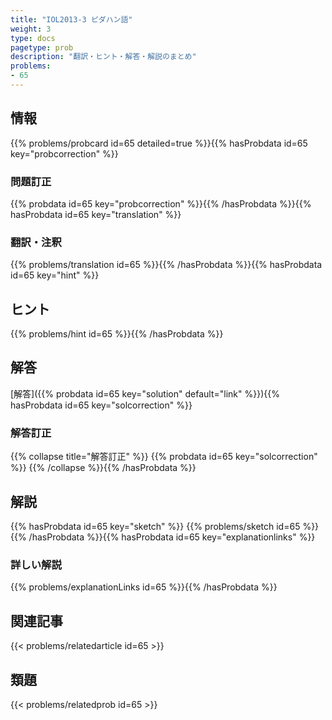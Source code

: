 ```yaml
---
title: "IOL2013-3 ピダハン語"
weight: 3
type: docs
pagetype: prob
description: "翻訳・ヒント・解答・解説のまとめ"
problems: 
- 65
---
```


## 情報

{{% problems/probcard id=65 detailed=true %}}{{% hasProbdata id=65 key="probcorrection" %}}

### 問題訂正

{{% probdata id=65 key="probcorrection" %}}{{% /hasProbdata %}}{{% hasProbdata id=65 key="translation" %}}

### 翻訳・注釈

{{% problems/translation id=65 %}}{{% /hasProbdata %}}{{% hasProbdata id=65 key="hint" %}}

## ヒント

{{% problems/hint id=65 %}}{{% /hasProbdata %}}

## 解答

[解答]({{% probdata id=65 key="solution" default="link" %}}){{% hasProbdata id=65 key="solcorrection" %}}

### 解答訂正

{{% collapse title="解答訂正" %}}
{{% probdata id=65 key="solcorrection" %}}
{{% /collapse %}}{{% /hasProbdata %}}

## 解説

{{% hasProbdata id=65 key="sketch" %}}
{{% problems/sketch id=65 %}}
{{% /hasProbdata %}}{{% hasProbdata id=65 key="explanationlinks" %}}

### 詳しい解説

{{% problems/explanationLinks id=65 %}}{{% /hasProbdata %}}

## 関連記事

{{< problems/relatedarticle id=65 >}}

## 類題

{{< problems/relatedprob id=65 >}}
